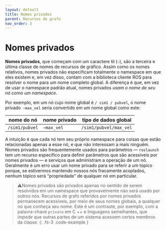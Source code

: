 ```yaml
---
layout: default
title: Nomes privados
parent: Recursos de grafo
nav_order: 3
---
```


# Nomes privados

**Nomes privados**, que começam com um caractere til (`∼`), são a terceira e última classe de nomes de
recursos de gráfico. Assim como os nomes relativos, nomes privados não especificam totalmente o namespace em
que eles existem e, em vez disso, contam com a biblioteca cliente ROS para resolver o nome para um nome completo
global. A diferença é que, em vez de usar o namespace padrão atual, nomes privados
*usam o nome de seu nó como um namespace*.

Por exemplo, em um nó cujo nome global é `/ sim1 / pubvel`, o nome privado` ∼max_vel`
seria convertido em um nome global como este:

| nome do nó  | nome privado    | tipo de dados global  |
| ------------- | ------------ | ------------------ |
| `/sim1/pubvel` | `∼max_vel`  | `/sim1/pubvel/max_vel` |

A intuição é que cada nó tem seu próprio namespace para coisas que estão relacionadas apenas
a esse nó, e que não interessam a mais ninguém. Nomes privados são frequentemente usados para
parâmetros — `roslaunch` tem um recurso específico para definir parâmetros que são acessíveis
por nomes privados — e serviços que administram a operação de um nó. Geralmente é
um erro usar um nome privado para se referir a um tópico porque, se estivermos mantendo
nossos nós fracamente acoplados, nenhum tópico será "propriedade" de qualquer nó em particular.

> ⚠️Nomes privados são privados apenas no sentido de serem resolvidos em um namespace que provavelmente não será usado por outros nós. Recursos de grafo referidos por nomes privados permanecem acessíveis, por meio de seus nomes globais, a qualquer nó que conheça seu nome. Este é um contraste, por exemplo, com a palavra-chave `private` em C ++ e linguagens semelhantes, que *impede* que outras partes de um sistema acessem certos membros da classe.
{: .fs-3 .code-example }
